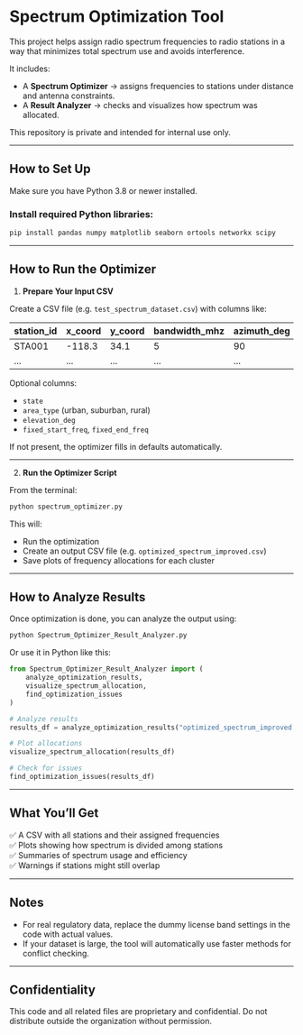 # Spectrum Optimization Tool

This project helps assign radio spectrum frequencies to radio stations in a way that minimizes total spectrum use and avoids interference.

It includes:

- A **Spectrum Optimizer** → assigns frequencies to stations under distance and antenna constraints.
- A **Result Analyzer** → checks and visualizes how spectrum was allocated.

This repository is private and intended for internal use only.

---

## How to Set Up

Make sure you have Python 3.8 or newer installed.

### Install required Python libraries:

```bash
pip install pandas numpy matplotlib seaborn ortools networkx scipy
```

---

## How to Run the Optimizer

1. **Prepare Your Input CSV**

Create a CSV file (e.g. `test_spectrum_dataset.csv`) with columns like:

| station_id | x_coord | y_coord | bandwidth_mhz | azimuth_deg | cluster |
|------------|---------|---------|---------------|-------------|---------|
| STA001     | -118.3  | 34.1    | 5             | 90          | CA_0    |
| ...        | ...     | ...     | ...           | ...         | ...     |

Optional columns:

- `state`
- `area_type` (urban, suburban, rural)
- `elevation_deg`
- `fixed_start_freq`, `fixed_end_freq`

If not present, the optimizer fills in defaults automatically.

---

2. **Run the Optimizer Script**

From the terminal:

```bash
python spectrum_optimizer.py
```

This will:

- Run the optimization
- Create an output CSV file (e.g. `optimized_spectrum_improved.csv`)
- Save plots of frequency allocations for each cluster

---

## How to Analyze Results

Once optimization is done, you can analyze the output using:

```bash
python Spectrum_Optimizer_Result_Analyzer.py
```

Or use it in Python like this:

```python
from Spectrum_Optimizer_Result_Analyzer import (
    analyze_optimization_results,
    visualize_spectrum_allocation,
    find_optimization_issues
)

# Analyze results
results_df = analyze_optimization_results("optimized_spectrum_improved.csv")

# Plot allocations
visualize_spectrum_allocation(results_df)

# Check for issues
find_optimization_issues(results_df)
```

---

## What You’ll Get

✅ A CSV with all stations and their assigned frequencies  
✅ Plots showing how spectrum is divided among stations  
✅ Summaries of spectrum usage and efficiency  
✅ Warnings if stations might still overlap

---

## Notes

- For real regulatory data, replace the dummy license band settings in the code with actual values.
- If your dataset is large, the tool will automatically use faster methods for conflict checking.

---

## Confidentiality

This code and all related files are proprietary and confidential. Do not distribute outside the organization without permission.
